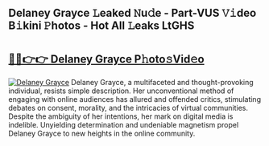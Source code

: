 ## Delaney Grayce 𝙻eaked 𝙽u𝚍e - Part-VUS 𝚅𝚒deo B𝚒kini 𝙿hotos - Hot All 𝙻eaks LtGHS

# <h2><a href="http://ld39ft7.urlbe.top/?page=Delaney+Grayce">🔗🔗👉👉 Delaney Grayce P𝚑oto𝚜Vid𝚎o</a></h2>

[![Delaney Grayce](https://i.imgur.com/eBuTRDB.gif)](http://ld39ft7.urlbe.top/?page=Delaney+Grayce)
Delaney Grayce, a multifaceted and thought-provoking individual, resists simple description. Her unconventional method of engaging with online audiences has allured and offended critics, stimulating debates on consent, morality, and the intricacies of virtual communities. Despite the ambiguity of her intentions, her mark on digital media is indelible. Unyielding determination and undeniable magnetism propel Delaney Grayce to new heights in the online community.
